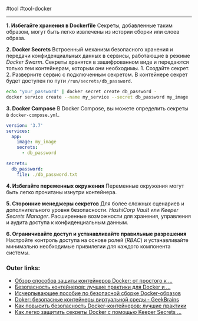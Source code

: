 #tool #tool-docker

---
**1. Избегайте хранения в Dockerfile**
Секреты, добавленные таким образом, могут быть легко извлечены из истории сборки или слоев образа. 

**2. Docker Secrets**
Встроенный механизм безопасного хранения и передачи конфиденциальных данных в сервисы, работающие в режиме *Docker Swarm*. 
Секреты хранятся в зашифрованном виде и передаются только тем контейнерам, которым они необходимы.
	1. Создайте секрет.
	2. Разверните сервис с подключенным секретом. В контейнере секрет будет доступен по пути `/run/secrets/db_password`. 
```bash
echo "your_password" | docker secret create db_password - 
docker service create --name my_service --secret db_password my_image
```

**3. Docker Compose**
В Docker Compose, вы можете определить секреты в `docker-compose.yml`.
```yaml
version: '3.7'
services:
  app:
    image: my_image
    secrets:
      - db_password

secrets:
  db_password:
    file: ./db_password.txt
```

**4. Избегайте переменных окружения**
Переменные окружения могут быть легко прочитаны изнутри контейнера. 

**5. Сторонние менеджеры секретов**
Для более сложных сценариев и дополнительного уровня безопасности. 
*HashiCorp Vault* или *Keeper Secrets Manager*. 
Расширенные возможности для хранения, управления и аудита доступа к конфиденциальным данным.

**6. Ограничивайте доступ и устанавливайте правильные разрешения**
Настройте контроль доступа на основе ролей (*RBAC*) и устанавливайте минимально необходимые привилегии для каждого компонента системы.

### Outer links:
- [Обзор способов защиты контейнеров Docker: от простого к ...](https://habr.com/ru/companies/selectel/articles/854850/)
- [Безопасность контейнеров: лучшие практики для Docker и ...](https://www.securitylab.ru/blog/personal/paragraph/353741.php)
- [Исчерпывающее пособие по безопасной сборке Docker-образов](https://selectel.ru/blog/docker-security-2/)
- [Doker: безопасные контейнеры виртуальной среды - GeekBrains](https://gb.ru/blog/doker/)
- [Как повысить безопасность Docker-контейнеров: лучшие практики](https://timeweb.cloud/tutorials/docker/kak-povysit-bezopasnost-docker)
- [Как легко защитить секреты Docker с помощью Keeper Secrets ...](https://www.keepersecurity.com/blog/ru/2022/02/16/easily-secure-docker-secrets-with-keeper-secrets-manager/)
